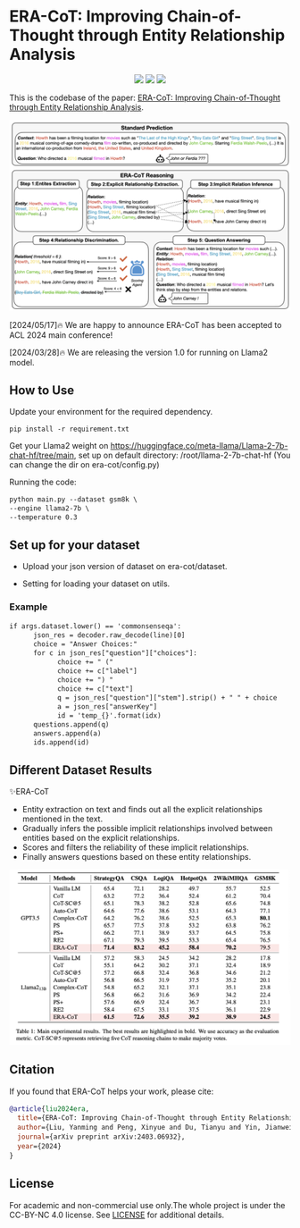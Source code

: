 # ERA-CoT: Improving Chain-of-Thought through Entity Relationship Analysis

<p align="center">
<img src='https://img.shields.io/badge/Code%20License-Apache_2.0-green.svg'></a>
<img src='https://img.shields.io/badge/python-3.9+-blue.svg'>
<img src='https://img.shields.io/badge/Data%20License-CC%20By%20NC%204.0-red.svg'>
</p>

This is the codebase of the paper: [ERA-CoT: Improving Chain-of-Thought through Entity Relationship Analysis](https://arxiv.org/abs/2403.06932).

![Framework of ERA-CoT](era-cot.png)


[2024/05/17]🔥 We are happy to announce ERA-CoT has been accepted to ACL 2024 main conference!

[2024/03/28]🔥 We are releasing the version 1.0 for running on Llama2 model.

## How to Use

Update your environment for the required dependency. 

```shell
pip install -r requirement.txt
```

Get your Llama2 weight on https://huggingface.co/meta-llama/Llama-2-7b-chat-hf/tree/main, set up on default directory: /root/llama-2-7b-chat-hf (You can change the dir on era-cot/config.py)

Running the code:

```shell
python main.py --dataset gsm8k \
--engine llama2-7b \
--temperature 0.3
```

## Set up for your dataset

* Upload your json version of dataset on era-cot/dataset.

* Setting for loading your dataset on utils.

### Example

```shell
if args.dataset.lower() == 'commonsenseqa':
      json_res = decoder.raw_decode(line)[0]
      choice = "Answer Choices:"
      for c in json_res["question"]["choices"]:
            choice += " ("
            choice += c["label"]
            choice += ") "
            choice += c["text"]
            q = json_res["question"]["stem"].strip() + " " + choice
            a = json_res["answerKey"]
            id = 'temp_{}'.format(idx)
      questions.append(q)
      answers.append(a)
      ids.append(id)
```

## Different Dataset Results

✨ERA-CoT

* Entity extraction on text and finds out all the explicit relationships mentioned in the text.
* Gradually infers the possible implicit relationships involved between entities based on the explicit relationships.
* Scores and filters the reliability of these implicit relationships.
* Finally answers questions based on these entity relationships. 

![Result](result.png)

## Citation

If you found that ERA-CoT helps your work, please cite:

```bibtex 
@article{liu2024era,
  title={ERA-CoT: Improving Chain-of-Thought through Entity Relationship Analysis},
  author={Liu, Yanming and Peng, Xinyue and Du, Tianyu and Yin, Jianwei and Liu, Weihao and Zhang, Xuhong},
  journal={arXiv preprint arXiv:2403.06932},
  year={2024}
}

```

## License
For academic and non-commercial use only.The whole project is under the CC-BY-NC 4.0 license. See [LICENSE](https://creativecommons.org/licenses/by-nc-sa/4.0/) for additional details.
